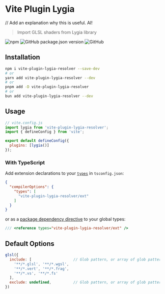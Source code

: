 # Vite Plugin Lygia

// Add an explanation why this is useful. AI!
> Import GLSL shaders from Lygia library

![npm](https://img.shields.io/npm/dt/vite-plugin-lygia?style=flat-square)
![GitHub package.json version](https://img.shields.io/github/package-json/v/Nek/vite-plugin-lygia?color=brightgreen&style=flat-square)
![GitHub](https://img.shields.io/github/license/Nek/vite-plugin-lygia?color=brightgreen&style=flat-square)

## Installation

```sh
npm i vite-plugin-lygia-resolver --save-dev
# or
yarn add vite-plugin-lygia-resolver --dev
# or
pnpm add -D vite-plugin-lygia-resolver
# or
bun add vite-plugin-lygia-resolver --dev
```

## Usage

```js
// vite.config.js
import lygia from 'vite-plugin-lygia-resolver';
import { defineConfig } from 'vite';

export default defineConfig({
  plugins: [lygia()]
});
```

### With TypeScript

Add extension declarations to your [`types`](https://www.typescriptlang.org/tsconfig#types) in `tsconfig.json`:

```json
{
  "compilerOptions": {
    "types": [
      "vite-plugin-lygia-resolver/ext"
    ]
  }
}
```

or as a [package dependency directive](https://www.typescriptlang.org/docs/handbook/triple-slash-directives.html#-reference-types-) to your global types:

```ts
/// <reference types="vite-plugin-lygia-resolver/ext" />
```

## Default Options

```js
glsl({
  include: [                   // Glob pattern, or array of glob patterns to import
    '**/*.glsl', '**/*.wgsl',
    '**/*.vert', '**/*.frag',
    '**/*.vs', '**/*.fs'
  ],
  exclude: undefined,          // Glob pattern, or array of glob patterns to ignore
})
```
